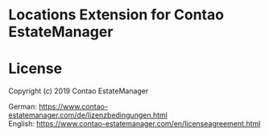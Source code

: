# Locations Extension for Contao EstateManager

# License
Copyright (c) 2019 Contao EstateManager

German: https://www.contao-estatemanager.com/de/lizenzbedingungen.html \
English: https://www.contao-estatemanager.com/en/licenseagreement.html
